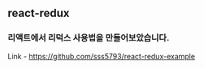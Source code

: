 ## react-redux

### 리액트에서 리덕스 사용법을 만들어보았습니다.

Link - <https://github.com/sss5793/react-redux-example>
